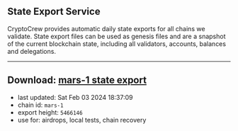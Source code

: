 ## State Export Service
CryptoCrew provides automatic daily state exports for all chains we validate. State export files can be used as genesis files and are a snapshot of the current blockchain state, including all validators, accounts, balances and delegations.

---
**Download: [mars-1 state export](https://dl.ccvalidators.com/SERVICE/mars/mars-1_export_5466146.json)**
---

- last updated: Sat Feb 03 2024 18:37:09
- chain id: `mars-1`
- export height: `5466146`
- use for: airdrops, local tests, chain recovery
